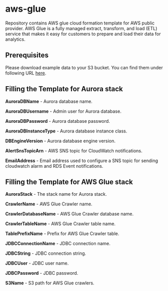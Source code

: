 # aws-glue
Repository contains AWS glue cloud formation template for AWS public provider.
AWS Glue is a fully managed extract, transform, and load (ETL) service that makes it easy for customers to prepare and load their data for analytics.


## Prerequisites
Please download example data to your S3 bucket. You can find them under following URL
[here](https://download.bls.gov/pub/time.series/oe).

## Filling the Template for Aurora stack
**AuroraDBName** - Aurora database name.

**AuroraDBUsername** - Admin user for Aurora database.

**AuroraDBPassword** - Aurora database password.

**AuroraDBInstanceType** - Aurora database instance class.

**DBEngineVersion** - Aurora database engine version.

**AlertSnsTopicArn** - AWS SNS topic for CloudWatch notifications.

**EmailAddress** - Email address used to configure a SNS topic for sending cloudwatch alarm and RDS Event notifications.

## Filling the Template for AWS Glue stack
**AuroraStack** - The stack name for Aurora stack.

**CrawlerName** - AWS Glue Crawler name.

**CrawlerDatabaseName** - AWS Glue Crawler database name.

**CrawlerTableName** - AWS Glue Crawler table name.

**TablePrefixName** - Prefix for AWS Glue Crawler table.

**JDBCConnectionName** - JDBC connection name.

**JDBCString** - JDBC connection string.

**JDBCUser** - JDBC user name.

**JDBCPassword** - JDBC password.

**S3Name** - S3 path for AWS Glue crawlers.

